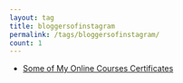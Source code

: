 ```yaml
---
layout: tag
title: bloggersofinstagram
permalink: /tags/bloggersofinstagram/
count: 1
---
```


- [Some of My Online Courses Certificates](https://samirpaulb.github.io/blog-jekyll/posts/some-of-my-online-courses-certificates/)
